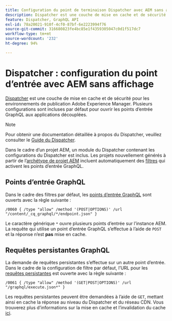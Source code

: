 ```yaml
---
title: Configuration du point de terminaison Dispatcher avec AEM sans affichage
description: Dispatcher est une couche de mise en cache et de sécurité pour les environnements de publication Adobe Experience Manager. Plusieurs configurations sont utilisées pour ouvrir les points d’entrée GraphQL aux applications découplées.
feature: Dispatcher, GraphQL API
exl-id: 78a20021-910f-4cf0-87bf-6e2223994f76
source-git-commit: 316680823fe4bc85e1f4359305047c0d1f517dc7
workflow-type: tm+mt
source-wordcount: '232'
ht-degree: 94%

---
```



# Dispatcher : configuration du point d’entrée avec AEM sans affichage

[Dispatcher](https://experienceleague.adobe.com/docs/experience-manager-dispatcher/using/dispatcher.html?lang=fr) est une couche de mise en cache et de sécurité pour les environnements de publication Adobe Experience Manager. Plusieurs configurations sont incluses par défaut pour ouvrir les points d’entrée GraphQL aux applications découplées.

>[!NOTE]
>
>Pour obtenir une documentation détaillée à propos du Dispatcher, veuillez consulter le [Guide du Dispatcher](https://experienceleague.adobe.com/docs/experience-manager-dispatcher/using/dispatcher.html?lang=fr).

Dans le cadre d’un projet AEM, un module du Dispatcher contenant les configurations du Dispatcher est inclus. Les projets nouvellement générés à partir de l’[archétype de projet AEM](https://github.com/adobe/aem-project-archetype) incluent automatiquement des [filtres](https://experienceleague.adobe.com/docs/experience-manager-dispatcher/using/configuring/dispatcher-configuration.html?lang=fr#defining-a-filter) qui activent les points d’entrée GraphQL.

## Points d’entrée GraphQL

Dans le cadre des filtres par défaut, les [points d’entrée GraphQL](/help/headless/graphql-api/graphql-endpoint.md) sont ouverts avec la règle suivante :

```
/0060 { /type "allow" /method '(POST|OPTIONS)' /url "/content/_cq_graphql/*/endpoint.json" }
```

Le caractère générique `*` ouvre plusieurs points d’entrée sur l’instance AEM. La requête qui utilise un point d’entrée GraphQL s’effectue à l’aide de `POST` et la réponse n’est **pas** mise en cache.

## Requêtes persistantes GraphQL

La demande de requêtes persistantes s’effectue sur un autre point d’entrée. Dans le cadre de la configuration de filtre par défaut, l’URL pour les [requêtes persistantes](/help/headless/graphql-api/persisted-queries.md) est ouverte avec la règle suivante :

```
/0061 { /type "allow" /method '(GET|POST|OPTIONS)' /url "/graphql/execute.json*" }
```

Les requêtes persistantes peuvent être demandées à l’aide de `GET`, mettant ainsi en cache la réponse au niveau du Dispatcher et du réseau CDN. Vous trouverez plus d’informations sur la mise en cache et l’invalidation du cache [ici](/help/implementing/dispatcher/caching.md).
